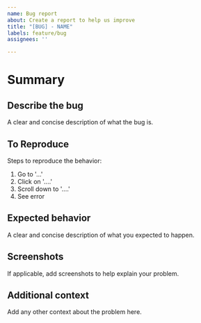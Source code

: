 ```yaml
---
name: Bug report
about: Create a report to help us improve
title: "[BUG] - NAME"
labels: feature/bug
assignees: ''

---
```


# Summary 
## Describe the bug
A clear and concise description of what the bug is.

## To Reproduce 
Steps to reproduce the behavior:
1. Go to '...'
2. Click on '....'
3. Scroll down to '....'
4. See error

## Expected behavior
A clear and concise description of what you expected to happen.

## Screenshots
If applicable, add screenshots to help explain your problem.

## Additional context
Add any other context about the problem here.
